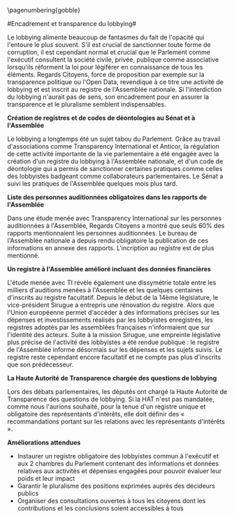 \pagenumbering{gobble}

#Encadrement et transparence du lobbying#

Le lobbying alimente beaucoup de fantasmes du fait de l'opacité qui l'entoure le plus souvent. S'il est crucial de sanctionner toute forme de corruption, il est cependant normal et crucial que le Parlement comme l'exécutif consultent la société civile, privée, publique comme associative lorsqu'ils réforment la loi pour légiférer en connaissance de tous les éléments. Regards Citoyens, force de proposition par exemple sur la transparence politique ou l'Open Data, revendique à ce titre une activité de lobbying et est inscrit au registre de l'Assemblée nationale. Si l'interdiction du lobbying n'aurait pas de sens, son encadrement pour en assurer la transparence et le pluralisme semblent indispensables.

**Création de registres et de codes de déontologies au Sénat et à l'Assemblée**

Le lobbying a longtemps été un sujet tabou du Parlement. Grâce au travail d'associations comme Transparency International et Anticor, la régulation de cette activité importante de la vie parlementaire a été engagée avec la création d'un registre du lobbying à l'Assemblée nationale, et d'un code de déontologie qui a permis de sanctionner certaines pratiques comme celles des lobbyistes badgeant comme collaborateurs parlementaires. Le Sénat a suivi les pratiques de l'Assemblée quelques mois plus tard. 

**Liste des personnes auditionnées obligatoires dans les rapports de l'Assemblée**

Dans une étude menée avec Transparency International sur les personnes auditionnées à l'Assemblée, Regards Citoyens a montré que seuls 60% des rapports mentionnaient les personnes auditionnées. Le bureau de l'Assemblée nationale a depuis rendu obligatoire la publication de ces informations en annexe des rapports. L'incription au registre est de plus mentionné.

**Un registre à l'Assemblée amélioré incluant des données financières**

L'étude menée avec TI révèle également une dissymétrie totale entre les milliers d'auditions menées à l'Assemblée et les quelques centaines d'inscrits au registre facultatif. Depuis le début de la 14ème législature, le vice-président Sirugue a entrepris une rénovation du registre. Alors que l'Union européenne permet d'accéder à des informations précises sur les dépenses et investissements réalisés par les lobbyistes enregistrés, les registres adoptés par les assemblées françaises n'informaient que sur l'identité des acteurs. Suite à la mission Sirugue, une empreinte législative plus précise de l'activité des lobbyistes a été rendue publique : le registre de l'Assemblée informe désormais sur les dépenses et les sujets suivis. Le registre reste cependant encore  facultatif et  ne compte pas plus  d'inscrits que son prédécesseur.

**La Haute Autorité de Transparence chargée des questions de lobbying**

Lors des débats parlementaires, les députés ont chargé la Haute Autorité de Transparence des questions de lobbying. Si la HAT n'est pas mandatée, comme nous l'aurions souhaité, pour la tenue d'un registre unique et obligatoire des représentants d'intérêts, elle doit définir des « recommandations portant sur les relations avec les représentants d'intérêts ».

**Améliorations attendues**

- Instaurer un registre obligatoire des lobbyistes commun à l'exécutif et aux 2 chambres du Parlement contenant des informations et données relatives aux activités et dépenses engagées pour pouvoir évaluer leur poids et leur impact
- Garantir le pluralisme des positions exprimées auprès des décideurs publics
- Organiser des consultations ouvertes à tous les citoyens dont les contributions et les conclusions soient accessibles à tous

